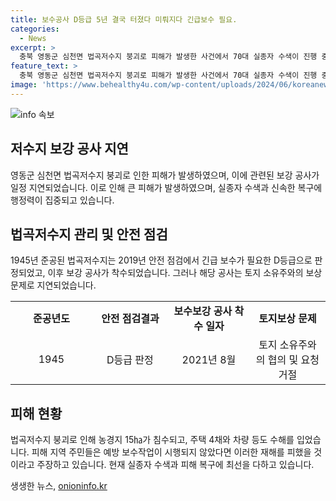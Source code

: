 ```yaml
---
title: 보수공사 D등급 5년 결국 터졌다 미뤄지다 긴급보수 필요.
categories:
  - News
excerpt: >
  충북 영동군 심천면 법곡저수지 붕괴로 피해가 발생한 사건에서 70대 실종자 수색이 진행 중이다. 저수지 보강 공사 지연과 관련하여 소유주와의 보상 문제로 인해 사업이 지연되었고, 이로 인해 토지주에 대한 토지수용이 이뤄지지 못했다. 영동군은 실종자 수색과 복구에 행정력을 집중하고 있다. 지금까지 15㏊의 농경지와 주택 4채가 침수되었으며, 주민들은 제방을 미리 고쳤다면 이러한 재해를 피했을 것이라 주장하고 있다.
feature_text: >
  충북 영동군 심천면 법곡저수지 붕괴로 피해가 발생한 사건에서 70대 실종자 수색이 진행 중이다. 저수지 보강 공사 지연과 관련하여 소유주와의 보상 문제로 인해 사업이 지연되었고, 이로 인해 토지주에 대한 토지수용이 이뤄지지 못했다. 영동군은 실종자 수색과 복구에 행정력을 집중하고 있다. 지금까지 15㏊의 농경지와 주택 4채가 침수되었으며, 주민들은 제방을 미리 고쳤다면 이러한 재해를 피했을 것이라 주장하고 있다.
image: 'https://www.behealthy4u.com/wp-content/uploads/2024/06/koreanews.jpg'
---
```


<p><img src="https://www.behealthy4u.com/wp-content/uploads/2024/06/koreanews.jpg" alt="info 속보" /></p>

<h2 data-ke-size="size26">저수지 보강 공사 지연</h2>

<p data-ke-size="size16">영동군 심천면 법곡저수지 붕괴로 인한 피해가 발생하였으며, 이에 관련된 보강 공사가 일정 지연되었습니다. 이로 인해 큰 피해가 발생하였으며, 실종자 수색과 신속한 복구에 행정력이 집중되고 있습니다.</p>

<h2 data-ke-size="size26">법곡저수지 관리 및 안전 점검</h2>

<p data-ke-size="size16">1945년 준공된 법곡저수지는 2019년 안전 점검에서 긴급 보수가 필요한 D등급으로 판정되었고, 이후 보강 공사가 착수되었습니다. 그러나 해당 공사는 토지 소유주와의 보상 문제로 지연되었습니다.</p>

<table>
   <colgroup>
   <col width="174" style="width: 130pt;" />
   <col width="174" style="width: 130pt;" />
   <col width="174" style="width: 130pt;" />
   <col width="174" style="width: 130pt;" />
   </colgroup>
   <tbody>
      <tr>
         <td style="text-align: center; height: 17px;"><b>준공년도</b></td>
         <td style="text-align: center; height: 17px;"><b>안전 점검결과</b></td>
         <td style="text-align: center; height: 17px;"><b>보수보강 공사 착수 일자</b></td>
         <td style="text-align: center; height: 17px;"><b>토지보상 문제</b></td>
      </tr>
      <tr>
         <td style="text-align: center; height: 17px;">1945</td>
         <td style="text-align: center; height: 17px;">D등급 판정</td>
         <td style="text-align: center; height: 17px;">2021년 8월</td>
         <td style="text-align: center; height: 17px;">토지 소유주와의 협의 및 요청 거절</td>
      </tr>
   </tbody>
</table>

<h2 data-ke-size="size26">피해 현황</h2>

<p data-ke-size="size16">법곡저수지 붕괴로 인해 농경지 15㏊가 침수되고, 주택 4채와 차량 등도 수해를 입었습니다. 피해 지역 주민들은 예방 보수작업이 시행되지 않았다면 이러한 재해를 피했을 것이라고 주장하고 있습니다. 현재 실종자 수색과 피해 복구에 최선을 다하고 있습니다.</p>
생생한 뉴스, <a href="https://onioninfo.kr" rel="dofollow">onioninfo.kr</a>


